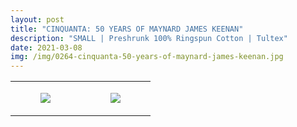 ```yaml
---
layout: post
title: "CINQUANTA: 50 YEARS OF MAYNARD JAMES KEENAN"
description: "SMALL | Preshrunk 100% Ringspun Cotton | Tultex"
date: 2021-03-08
img: /img/0264-cinquanta-50-years-of-maynard-james-keenan.jpg
---
```




<table style="width:100%;"><tr><td style="vertical-align:top;">
      <figure class="tmblr-full" data-orig-height="2048" data-orig-width="1365" data-orig-src="https://concertshirts.netlify.app/shirts/0264/0264-01.jpg"><img src="https://64.media.tumblr.com/576b5c11400721670df9b88b556b374b/3057876b4245bea8-e9/s540x810/1b9bc6f2baf6917f4f3bd72d39ce9e0f266be574.jpg" data-orig-height="2048" data-orig-width="1365" data-orig-src="https://concertshirts.netlify.app/shirts/0264/0264-01.jpg"/></figure></td>
    <td style="vertical-align:top;">
      <figure class="tmblr-full" data-orig-height="2048" data-orig-width="1365" data-orig-src="https://concertshirts.netlify.app/shirts/0264/0264-02.jpg"><img src="https://64.media.tumblr.com/836126ef77b075807e0e6adaa0f37b87/3057876b4245bea8-c7/s540x810/0cf79f97752f1227f96e4416907406e474da15a7.jpg" data-orig-height="2048" data-orig-width="1365" data-orig-src="https://concertshirts.netlify.app/shirts/0264/0264-02.jpg"/></figure></td>
  </tr></table>
